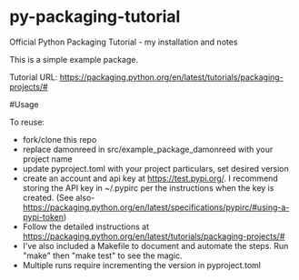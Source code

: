 # py-packaging-tutorial
Official Python Packaging Tutorial - my installation and notes

This is a simple example package. 

Tutorial URL: https://packaging.python.org/en/latest/tutorials/packaging-projects/#

#Usage

To reuse:
* fork/clone this repo
* replace damonreed in src/example_package_damonreed with your project name
* update pyproject.toml with your project particulars, set desired version
* create an account and api key at https://test.pypi.org/.  I recommend storing the API key in ~/.pypirc per the instructions when the key is created. (See also- https://packaging.python.org/en/latest/specifications/pypirc/#using-a-pypi-token)
* Follow the detailed instructions at https://packaging.python.org/en/latest/tutorials/packaging-projects/#
* I've also included a Makefile to document and automate the steps.  Run "make" then "make test" to see the magic.
* Multiple runs require incrementing the version in pyproject.toml

